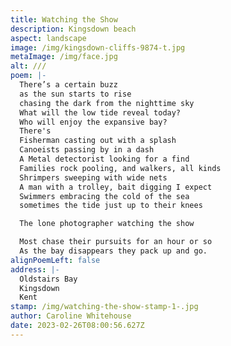 ```yaml
---
title: Watching the Show
description: Kingsdown beach
aspect: landscape
image: /img/kingsdown-cliffs-9874-t.jpg
metaImage: /img/face.jpg
alt: ///
poem: |-
  There’s a certain buzz
  as the sun starts to rise 
  chasing the dark from the nighttime sky
  What will the low tide reveal today?
  Who will enjoy the expansive bay?
  There's
  Fisherman casting out with a splash
  Canoeists passing by in a dash
  A Metal detectorist looking for a find
  Families rock pooling, and walkers, all kinds
  Shrimpers sweeping with wide nets
  A man with a trolley, bait digging I expect
  Swimmers embracing the cold of the sea
  sometimes the tide just up to their knees

  The lone photographer watching the show

  Most chase their pursuits for an hour or so
  As the bay disappears they pack up and go.
alignPoemLeft: false
address: |-
  Oldstairs Bay
  Kingsdown
  Kent
stamp: /img/watching-the-show-stamp-1-.jpg
author: Caroline Whitehouse
date: 2023-02-26T08:00:56.627Z
---
```

